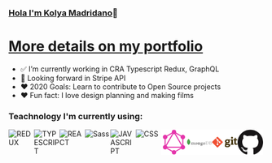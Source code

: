 ### [Hola I'm Kolya Madridano][facebook]👋
[<h1>More details on my portfolio</h1>][portfolio]



- ✅ I’m currently working in CRA Typescript Redux, GraphQL
- 👀 Looking forward in Stripe API
- ❤️ 2020 Goals: Learn to contribute to Open Source projects
- ❤️ Fun fact: I love design planning and making films 

### Teachnology I'm currently using:

<img align="left" alt="REDUX" width="50px" src="https://redux.js.org/img/redux.svg" />
<img align="left" alt="TYPESCRIPT" width="50px" src="https://cdn.iconscout.com/icon/free/png-256/typescript-1174965.png" />
<img align="left" alt="REACT" width="50px" src="https://upload.wikimedia.org/wikipedia/commons/thumb/a/a7/React-icon.svg/1280px-React-icon.svg.png" />
<img align="left" alt="Sass" width="50px" src="https://nodejs.org/static/images/logo.svg"/>
<img align="left" alt="JAVASCRIPT" width="50px" src="https://cdn.auth0.com/blog/es6rundown/logo.png" />
<img align="left" alt="CSS" width="50px" src="https://www.pinclipart.com/picdir/middle/175-1759459_eng-a-med-kamel-frameworks-css-css-logo.png" />
<img align="left" alt="GraphQL" width="50px" src="https://raw.githubusercontent.com/github/explore/80688e429a7d4ef2fca1e82350fe8e3517d3494d/topics/graphql/graphql.png" />
<img align="left" alt="MongoDB" width="50px" src="https://raw.githubusercontent.com/github/explore/80688e429a7d4ef2fca1e82350fe8e3517d3494d/topics/mongodb/mongodb.png" />
<img align="left" alt="Git" width="50px" src="https://raw.githubusercontent.com/github/explore/80688e429a7d4ef2fca1e82350fe8e3517d3494d/topics/git/git.png" />
<img align="left" alt="GitHub" width="50px" src="https://raw.githubusercontent.com/github/explore/78df643247d429f6cc873026c0622819ad797942/topics/github/github.png" />




[typescript]: https://www.typescriptlang.org
[react]: https://reactjs.org
[redux]: https://redux.js.org
[nodejs]: https://nodejs.org/en
[javascript]: https://www.javascript.com/


[facebook]: https://web.facebook.com/imyourkola
[twitter]: https://twitter.com/imyournik_
[portfolio]: https://kolyamadridano.netlify.app/ 
